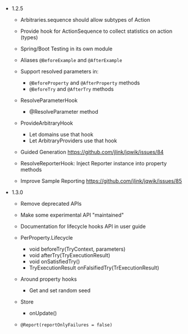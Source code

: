 - 1.2.5

    - Arbitraries.sequence should allow subtypes of Action<M>

    - Provide hook for ActionSequence to collect statistics on action (types)

    - Spring/Boot Testing in its own module
    
    - Aliases `@BeforeExample` and `@AfterExample`
    
    - Support resolved parameters in:
      - `@BeforeProperty` and `@AfterProperty` methods
      - `@BeforeTry` and `@AfterTry` methods

    - ResolveParameterHook
        - @ResolveParameter method

    - ProvideArbitraryHook
        - Let domains use that hook
        - Let ArbitraryProviders use that hook
    
    - Guided Generation
      https://github.com/jlink/jqwik/issues/84
      
    - ResolveReporterHook: Inject Reporter instance into property methods
    
    - Improve Sample Reporting
      https://github.com/jlink/jqwik/issues/85

- 1.3.0

    - Remove deprecated APIs
    
    - Make some experimental API "maintained"

    - Documentation for lifecycle hooks API in user guide

    - PerProperty.Lifecycle
        - void beforeTry(TryContext, parameters)
        - void afterTry(TryExecutionResult)
        - void onSatisfiedTry()
        - TryExecutionResult onFalsifiedTry(TrExecutionResult)

    - Around property hooks
        - Get and set random seed

    - Store
        - onUpdate()
    
    - `@Report(reportOnlyFailures = false)`

